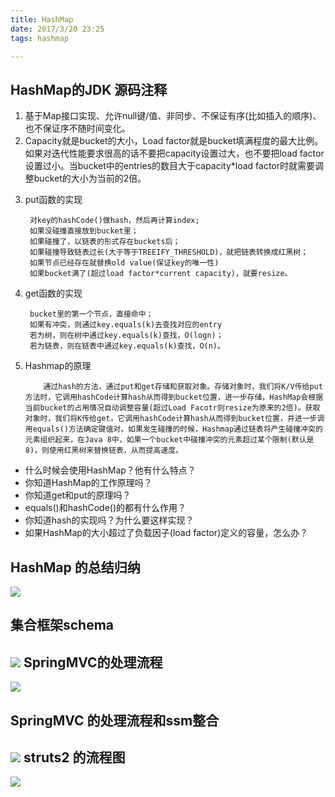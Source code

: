 ```yaml
---
title: HashMap
date: 2017/3/20 23:25
tags: hashmap

---
```


HashMap的JDK 源码注释
---
1. 基于Map接口实现、允许null键/值、非同步、不保证有序(比如插入的顺序)、也不保证序不随时间变化。
2. Capacity就是bucket的大小，Load factor就是bucket填满程度的最大比例。如果对迭代性能要求很高的话不要把capacity设置过大，也不要把load factor设置过小。当bucket中的entries的数目大于capacity*load factor时就需要调整bucket的大小为当前的2倍。

<!-- more -->
3. put函数的实现

		对key的hashCode()做hash，然后再计算index;
		如果没碰撞直接放到bucket里；
		如果碰撞了，以链表的形式存在buckets后；
		如果碰撞导致链表过长(大于等于TREEIFY_THRESHOLD)，就把链表转换成红黑树；
		如果节点已经存在就替换old value(保证key的唯一性)
		如果bucket满了(超过load factor*current capacity)，就要resize。
4. get函数的实现

		bucket里的第一个节点，直接命中；
		如果有冲突，则通过key.equals(k)去查找对应的entry
		若为树，则在树中通过key.equals(k)查找，O(logn)；
		若为链表，则在链表中通过key.equals(k)查找，O(n)。

5. Hashmap的原理

	```
		通过hash的方法，通过put和get存储和获取对象。存储对象时，我们将K/V传给put方法时，它调用hashCode计算hash从而得到bucket位置，进一步存储，HashMap会根据当前bucket的占用情况自动调整容量(超过Load Facotr则resize为原来的2倍)。获取对象时，我们将K传给get，它调用hashCode计算hash从而得到bucket位置，并进一步调用equals()方法确定键值对。如果发生碰撞的时候，Hashmap通过链表将产生碰撞冲突的元素组织起来，在Java 8中，如果一个bucket中碰撞冲突的元素超过某个限制(默认是8)，则使用红黑树来替换链表，从而提高速度。
    ```

* 什么时候会使用HashMap？他有什么特点？
* 你知道HashMap的工作原理吗？
* 你知道get和put的原理吗？
* equals()和hashCode()的都有什么作用？
* 你知道hash的实现吗？为什么要这样实现？
* 如果HashMap的大小超过了负载因子(load factor)定义的容量，怎么办？


HashMap 的总结归纳
---
![](http://ot2hu9qoc.bkt.clouddn.com/17-8-11/46599362.jpg)

集合框架schema
---
![](http://ot2hu9qoc.bkt.clouddn.com/17-8-20/23337435.jpg)
SpringMVC的处理流程
---
![](http://ot2hu9qoc.bkt.clouddn.com/17-8-20/66747192.jpg)

SpringMVC 的处理流程和ssm整合
---
![](http://ot2hu9qoc.bkt.clouddn.com/17-8-11/81747139.jpg)
struts2 的流程图
---
![](http://ot2hu9qoc.bkt.clouddn.com/17-8-20/29168157.jpg)